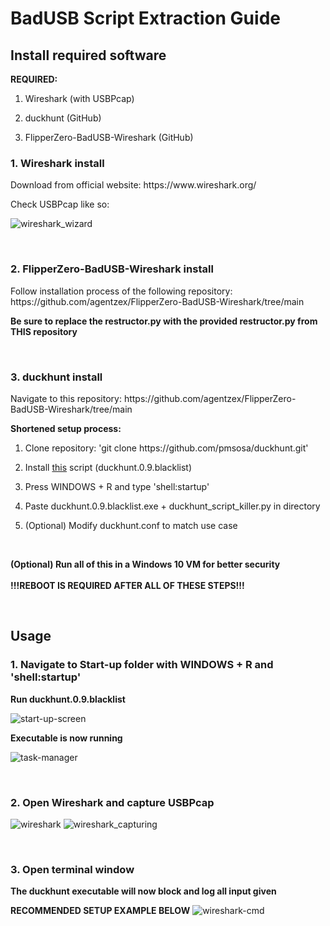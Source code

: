 <h1>BadUSB Script Extraction Guide</h1>

<h2>Install required software</h2>

**REQUIRED:**

1. <p>Wireshark (with USBPcap)</p>
2. <p>duckhunt (GitHub)</p>
3. <p>FlipperZero-BadUSB-Wireshark (GitHub)</p>

<h3>1. Wireshark install</h3>

<p>Download from official website: https://www.wireshark.org/</p>
<p>Check USBPcap like so:</p>

![wireshark_wizard](https://raw.githubusercontent.com/larsje99/BadUSB_Script_Extractor/master/screenshots/wireshark_wizard.png)

<br>

<h3>2. FlipperZero-BadUSB-Wireshark install</h3>
<p>Follow installation process of the following repository: https://github.com/agentzex/FlipperZero-BadUSB-Wireshark/tree/main</p>

**<p>Be sure to replace the restructor.py with the provided restructor.py from THIS repository</p>**

<br>

<h3>3. duckhunt install</h3>
<p>Navigate to this repository: https://github.com/agentzex/FlipperZero-BadUSB-Wireshark/tree/main</p>

**Shortened setup process:**
1. <p>Clone repository: 'git clone https://github.com/pmsosa/duckhunt.git'</p>
2. Install [this](https://github.com/pmsosa/duckhunt/raw/master/builds/duckhunt.0.9.blacklist.exe) script (duckhunt.0.9.blacklist)
3. <p>Press WINDOWS + R and type 'shell:startup'</p>
4. <p>Paste duckhunt.0.9.blacklist.exe + duckhunt_script_killer.py in directory</p>
5. <p>(Optional) Modify duckhunt.conf to match use case</p>

<br>

**(Optional) Run all of this in a Windows 10 VM for better security**
<br>
<br>
**!!!REBOOT IS REQUIRED AFTER ALL OF THESE STEPS!!!**

<br>

<h2>Usage</h2>

**<h3>1. Navigate to Start-up folder with WINDOWS + R and 'shell:startup'</h3>**

**<p>Run duckhunt.0.9.blacklist</p>**
![start-up-screen](https://raw.githubusercontent.com/larsje99/BadUSB_Script_Extractor/master/screenshots/start-up-screen.png)

**<p>Executable is now running</p>**
![task-manager](https://raw.githubusercontent.com/larsje99/BadUSB_Script_Extractor/master/screenshots/task-manager.png)

<br>

**<h3>2. Open Wireshark and capture USBPcap</h3>**
![wireshark](https://raw.githubusercontent.com/larsje99/BadUSB_Script_Extractor/master/screenshots/wireshark.PNG)
![wireshark_capturing](https://raw.githubusercontent.com/larsje99/BadUSB_Script_Extractor/master/screenshots/wireshark_capturing.PNG)

<br>

**<h3>3. Open terminal window</h3>**

**<p>The duckhunt executable will now block and log all input given</p>**
**RECOMMENDED SETUP EXAMPLE BELOW**
![wireshark-cmd](https://raw.githubusercontent.com/larsje99/BadUSB_Script_Extractor/master/screenshots/wireshark_cmd.PNG)
